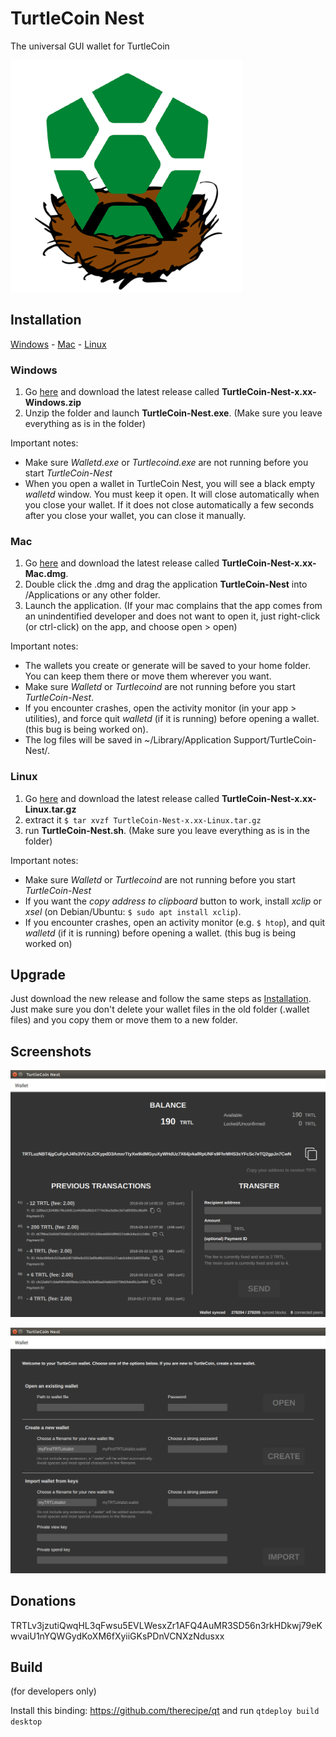 # TurtleCoin Nest

The universal GUI wallet for TurtleCoin

![Logo](/turtlecoinnestlogo.png)

## Installation

[Windows](#windows) - [Mac](#mac) - [Linux](#linux)

### Windows

1. Go [here](https://github.com/woodyjon/TurtleCoin-Nest/releases) and download the latest release called **TurtleCoin-Nest-x.xx-Windows.zip**
2. Unzip the folder and launch **TurtleCoin-Nest.exe**. (Make sure you leave everything as is in the folder)

Important notes:

* Make sure *Walletd.exe* or *Turtlecoind.exe* are not running before you start *TurtleCoin-Nest*
* When you open a wallet in TurtleCoin Nest, you will see a black empty *walletd* window. You must keep it open. It will close automatically when you close your wallet. If it does not close automatically a few seconds after you close your wallet, you can close it manually.

### Mac

1. Go [here](https://github.com/woodyjon/TurtleCoin-Nest/releases) and download the latest release called **TurtleCoin-Nest-x.xx-Mac.dmg**.
2. Double click the .dmg and drag the application **TurtleCoin-Nest** into /Applications or any other folder.
3. Launch the application. (If your mac complains that the app comes from an unindentified developer and does not want to open it, just right-click (or ctrl-click) on the app, and choose open > open)

Important notes:

* The wallets you create or generate will be saved to your home folder. You can keep them there or move them wherever you want.
* Make sure *Walletd* or *Turtlecoind* are not running before you start *TurtleCoin-Nest*.
* If you encounter crashes, open the activity monitor (in your app > utilities), and force quit *walletd* (if it is running) before opening a wallet. (this bug is being worked on).
* The log files will be saved in ~/Library/Application Support/TurtleCoin-Nest/.

### Linux

1. Go [here](https://github.com/woodyjon/TurtleCoin-Nest/releases) and download the latest release called **TurtleCoin-Nest-x.xx-Linux.tar.gz**
2. extract it
`$ tar xvzf TurtleCoin-Nest-x.xx-Linux.tar.gz`
3. run **TurtleCoin-Nest.sh**. (Make sure you leave everything as is in the folder)

Important notes:

* Make sure *Walletd* or *Turtlecoind* are not running before you start *TurtleCoin-Nest*
* If you want the *copy address to clipboard* button to work, install *xclip* or *xsel* (on Debian/Ubuntu: `$ sudo apt install xclip`).
* If you encounter crashes, open an activity monitor (e.g. `$ htop`), and quit *walletd* (if it is running) before opening a wallet. (this bug is being worked on)

## Upgrade

Just download the new release and follow the same steps as [Installation](#installation). Just make sure you don't delete your wallet files in the old folder (.wallet files) and you copy them or move them to a new folder.

## Screenshots

![Main Screen](/Screenshots/MainScreen.png)

![Open Wallet](/Screenshots/OpenWallet.png)

## Donations

TRTLv3jzutiQwqHL3qFwsu5EVLWesxZr1AFQ4AuMR3SD56n3rkHDkwj79eKwvaiU1nYQWGydKoXM6fXyiiGKsPDnVCNXzNdusxx

## Build

(for developers only)

Install this binding: https://github.com/therecipe/qt and run `qtdeploy build desktop`
